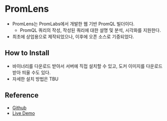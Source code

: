 # PromLens

- PromLens는 PromLabs에서 개발한 웹 기반 PromQL 빌더이다.
    - PromQL 쿼리의 작성, 작성된 쿼리에 대한 설명 및 분석, 시각화를 지원한다.
- 최초에 상업용으로 제작되었으나, 이후에 오픈 소스로 기증되었다.

## How to Install

- 바이너리를 다운로드 받아서 서버에 직접 설치할 수 있고, 도커 이미지를 다운로드 받아 띄울 수도 있다.
- 자세한 설치 방법은 TBU

## Reference

- [Github](https://github.com/prometheus/promlens)
- [Live Demo](https://demo.promlens.com/)